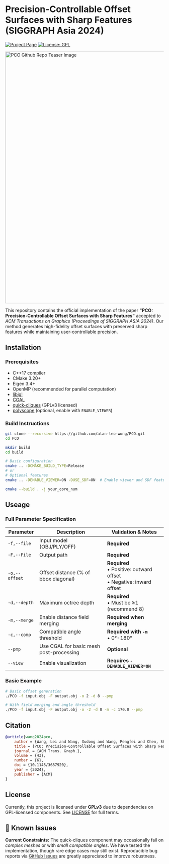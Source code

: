 
# Precision-Controllable Offset Surfaces with Sharp Features (SIGGRAPH Asia 2024)

[![Project Page](https://img.shields.io/badge/Project-Page-blue?style=flat&logo=google-chrome&logoColor=white)](https://alan-leo-wong.github.io/SIGASIA24-PCO-ProjectPage/)
[![License: GPL](https://img.shields.io/badge/License-GPLv3.0-yellow.svg)](https://opensource.org/licenses/MIT)

<img src="https://raw.githubusercontent.com/Alan-Leo-Wong/SIGASIA24-PCO-ProjectPage/main/src/assets/gallery.png" width="800" alt="PCO Github Repo Teaser Image">

This repository contains the official implementation of the paper **"PCO: Precision-Controllable Offset Surfaces with Sharp Features"** accepted to _ACM Transactions on Graphics (Proceedings of SIGGRAPH ASIA 2024)_. Our method generates high-fidelity offset surfaces with preserved sharp features while maintaining user-controllable precision.

## Installation

### Prerequisites
- C++17 compiler
- CMake 3.20+
- Eigen 3.4+
- OpenMP (recommended for parallel computation)
- [libigl](https://github.com/libigl/libigl)
- [CGAL](https://github.com/CGAL/cgal)
- [quick-cliques](https://github.com/darrenstrash/quick-cliques) (GPLv3 licensed)
- [polyscope](https://github.com/nmwsharp/polyscope) (optional, enable with `ENABLE_VIEWER`)

### Build Instructions
```bash
git clone --recursive https://github.com/alan-leo-wong/PCO.git
cd PCO

mkdir build
cd build

# Basic configuration
cmake .. -DCMAKE_BUILD_TYPE=Release
# or
# Optional features
cmake .. -DENABLE_VIEWER=ON -DUSE_SDF=ON  # Enable viewer and SDF features

cmake --build . -j your_core_num
```

## Useage

### Full Parameter Specification
| Parameter     | Description                             | Validation & Notes                                                      |
|---------------|-----------------------------------------|-------------------------------------------------------------------------|
| `-f,--file`   | Input model (OBJ/PLY/OFF)               | **Required**                                                            |
| `-F,--File`   | Output path                             | **Required**                                                            |
| `-o,--offset` | Offset distance (% of bbox diagonal)    | **Required**<br>• Positive: outward offset<br>• Negative: inward offset |
| `-d,--depth`  | Maximum octree depth                    | **Required**<br>• Must be ≥1 (recommend 8)                              |
| `-m,--merge`  | Enable distance field merging           | **Required when merging**                                               |
| `-c,--comp`   | Compatible angle threshold              | **Required with `-m`**<br>• 0°-180°                                     |
| `--pmp`       | Use CGAL for basic mesh post-processing | **Optional**                                                            |
| `--view`      | Enable visualization                    | **Requires `-DENABLE_VIEWER=ON`**                                           |


### Basic Example
```bash
# Basic offset generation
./PCO -f input.obj -F output.obj -o 2 -d 8 --pmp

# With field merging and angle threshold
./PCO -f input.obj -F output.obj -o -2 -d 8 -m -c 170.0 --pmp
```

## Citation
```bibtex
@article{wang2024pco,
    author = {Wang, Lei and Wang, Xudong and Wang, Pengfei and Chen, Shuangmin and Xin, Shiqing and Guo, Jiong and Wang, Wenping and Tu, Chenghe},
    title = {PCO: Precision-Controllable Offset Surfaces with Sharp Features},
    journal = {ACM Trans. Graph.},
    volume = {43},
    number = {6},
    doi = {10.1145/3687920},
    year = {2024},
    publisher = {ACM}
}
```

## License
Currently, this project is licensed under **GPLv3** due to dependencies on GPL-licensed components. See [LICENSE](LICENSE) for full terms.


## 🐛 Known Issues
**Current Constraints:** The quick-cliques component may occasionally fail on *complex meshes* or with *small compatible angles*. 
We have tested the implementation, though rare edge cases may still exist. Reproducible bug reports via [GitHub Issues](https://github.com/Alan-Leo-Wong/SIGASIA24-PCO/issues) are greatly appreciated to improve robustness.